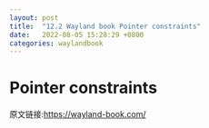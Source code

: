 ```yaml
---
layout: post
title:  "12.2 Wayland book Pointer constraints"
date:   2022-08-05 15:28:29 +0800
categories: waylandbook
---
```

# Pointer constraints

原文链接:https://wayland-book.com/
